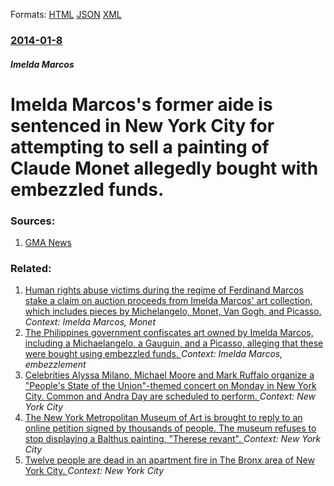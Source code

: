 
Formats: [HTML](/news/2014/01/8/imelda-marcos-s-former-aide-is-sentenced-in-new-york-city-for-attempting-to-sell-a-painting-of-claude-monet-allegedly-bought-with-embezzled.html)  [JSON](/news/2014/01/8/imelda-marcos-s-former-aide-is-sentenced-in-new-york-city-for-attempting-to-sell-a-painting-of-claude-monet-allegedly-bought-with-embezzled.json)  [XML](/news/2014/01/8/imelda-marcos-s-former-aide-is-sentenced-in-new-york-city-for-attempting-to-sell-a-painting-of-claude-monet-allegedly-bought-with-embezzled.xml)  

### [2014-01-8](/news/2014/01/8/index.md)

##### Imelda Marcos
# Imelda Marcos's former aide is sentenced in New York City for attempting to sell a painting of Claude Monet allegedly bought with embezzled funds. 




### Sources:

1. [GMA News](http://www.gmanetwork.com/news/photo/51488/ex-imelda-marcos-secretary-to-be-sentenced-by-ny-court)

### Related:

1. [Human rights abuse victims during the regime of Ferdinand Marcos stake a claim on auction proceeds from Imelda Marcos' art collection, which includes pieces by Michelangelo, Monet, Van Gogh, and Picasso. ](/news/2016/04/15/human-rights-abuse-victims-during-the-regime-of-ferdinand-marcos-stake-a-claim-on-auction-proceeds-from-imelda-marcos-art-collection-which.md) _Context: Imelda Marcos, Monet_
2. [The Philippines government confiscates art owned by Imelda Marcos, including a Michaelangelo, a Gauguin, and a Picasso, alleging that these were bought using embezzled funds. ](/news/2014/10/1/the-philippines-government-confiscates-art-owned-by-imelda-marcos-including-a-michaelangelo-a-gauguin-and-a-picasso-alleging-that-these.md) _Context: Imelda Marcos, embezzlement_
3. [Celebrities Alyssa Milano, Michael Moore and Mark Ruffalo organize a "People's State of the Union"-themed concert on Monday in New York City. Common and Andra Day are scheduled to perform. ](/news/2018/01/26/celebrities-alyssa-milano-michael-moore-and-mark-ruffalo-organize-a-people-s-state-of-the-union-themed-concert-on-monday-in-new-york-city.md) _Context: New York City_
4. [The New York Metropolitan Museum of Art is brought to reply to an online petition signed by thousands of people. The museum refuses to stop displaying a Balthus painting, "Therese revant". ](/news/2017/12/6/the-new-york-metropolitan-museum-of-art-is-brought-to-reply-to-an-online-petition-signed-by-thousands-of-people-the-museum-refuses-to-stop.md) _Context: New York City_
5. [Twelve people are dead in an apartment fire in The Bronx area of New York City. ](/news/2017/12/28/twelve-people-are-dead-in-an-apartment-fire-in-the-bronx-area-of-new-york-city.md) _Context: New York City_

